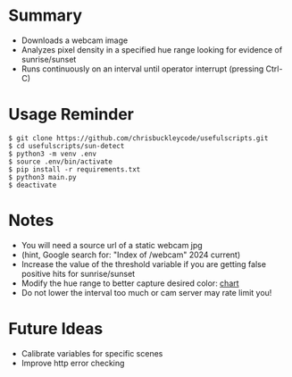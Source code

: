 # Summary

- Downloads a webcam image
- Analyzes pixel density in a specified hue range looking for evidence of sunrise/sunset
- Runs continuously on an interval until operator interrupt (pressing Ctrl-C)

# Usage Reminder

```shell
$ git clone https://github.com/chrisbuckleycode/usefulscripts.git
$ cd usefulscripts/sun-detect
$ python3 -m venv .env
$ source .env/bin/activate
$ pip install -r requirements.txt
$ python3 main.py
$ deactivate
```

# Notes
- You will need a source url of a static webcam jpg
- (hint, Google search for: "Index of /webcam" 2024 current)
- Increase the value of the threshold variable if you are getting false positive hits for sunrise/sunset
- Modify the hue range to better capture desired color: [chart](https://en.wikipedia.org/wiki/Hue#/media/File:HueScale.svg)
- Do not lower the interval too much or cam server may rate limit you!

# Future Ideas
- Calibrate variables for specific scenes
- Improve http error checking
